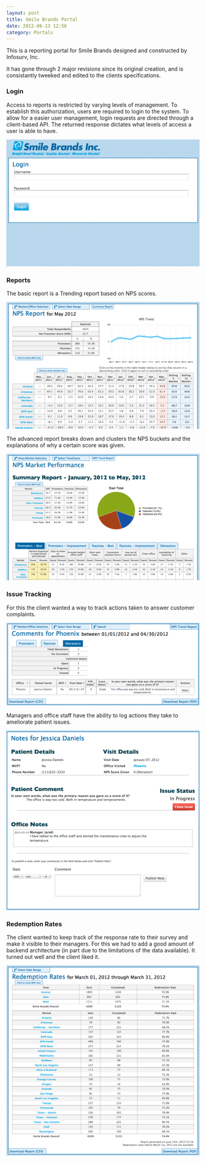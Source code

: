 ```yaml
---
layout: post
title: Smile Brands Portal
date: 2012-06-13 12:56
category: Portals
---
```


This is a reporting portal for Smile Brands designed and constructed by Infosurv, Inc.

It has gone through 2 major revisions since its original creation, and is consistantly tweeked and edited to the clients specifications.

### Login

Access to reports is restricted by varying levels of management. To establish this authorization, users are required to login to the system. To allow for a easier user management, login requests are directed through a client-based API. The returned response dictates what levels of access a user is able to have.

![Login](/imgs/sb-login.png)

### Reports

The basic report is a Trending report based on NPS scores.

![Trend](/imgs/sb-trend.png)

The advanced report breaks down and clusters the NPS buckets and the explanations of why a certain score was given.

![Summary](/imgs/sb-summary.png)

### Issue Tracking

For this the client wanted a way to track actions taken to answer customer complaints.

![Issues 1](/imgs/sb-issues-1.png)

Managers and office staff have the ability to log actions they take to ameliorate patient issues.

![Issues 2](/imgs/sb-issues-2.png)

### Redemption Rates

The client wanted to keep track of the response rate to their survey and make it visible to their managers. For this we had to add a good amount of backend architecture (in part due to the limitations of the data available). It turned out well and the client liked it.

![Redemption Rates](/imgs/sb-response.png)